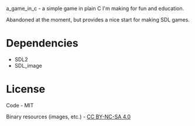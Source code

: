 a_game_in_c - a simple game in plain C I'm making for fun and education.

Abandoned at the moment, but provides a nice start for making SDL games.

# Dependencies
* SDL2
* SDL_image

# License

Code - MIT

Binary resources (images, etc.) - [CC BY-NC-SA 4.0](https://creativecommons.org/licenses/by-nc-sa/4.0/)
